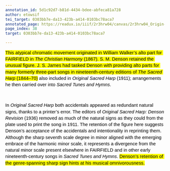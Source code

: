 ```yaml
---
annotation_id: 5d1c92d7-b81d-4434-bdee-abfeca81a728
author: etowsif
tei_target: 0303bb7e-da13-423b-a414-0103bc78aca7
annotated_page: https://readux.io/iiif/2r3hrw04/canvas/2r3hrw04_Origin-1911-a-0039.tif
page_index: 38
target: 0303bb7e-da13-423b-a414-0103bc78aca7

---
```

<p dir="ltr" style="line-height: 1.38; margin-top: 0pt; margin-bottom: 0pt;"><span style="font-size: 11pt; font-family: Arial; color: #000000; background-color: #ffff00; font-weight: 400; font-style: normal; font-variant: normal; text-decoration: none; vertical-align: baseline; white-space: pre-wrap;">This atypical chromatic movement originated in William Walker&rsquo;s alto part for FAIRFIELD in </span><span style="font-size: 11pt; font-family: Arial; color: #000000; background-color: #ffff00; font-weight: 400; font-style: italic; font-variant: normal; text-decoration: none; vertical-align: baseline; white-space: pre-wrap;">The Christian Harmony</span><span style="font-size: 11pt; font-family: Arial; color: #000000; background-color: #ffff00; font-weight: 400; font-style: normal; font-variant: normal; text-decoration: none; vertical-align: baseline; white-space: pre-wrap;"> (1867). S. M. Denson retained the unusual figure. J. S. James had tasked Denson with providing alto parts for many formerly three-part songs in nineteenth-century editions of </span><span style="font-size: 11pt; font-family: Arial; color: #000000; background-color: #ffff00; font-weight: 400; font-style: italic; font-variant: normal; text-decoration: none; vertical-align: baseline; white-space: pre-wrap;">The Sacred Harp</span><span style="font-size: 11pt; font-family: Arial; color: #000000; background-color: #ffff00; font-weight: 400; font-style: normal; font-variant: normal; text-decoration: none; vertical-align: baseline; white-space: pre-wrap;"> (1844&ndash;70)</span><span style="font-size: 11pt; font-family: Arial; color: #000000; background-color: transparent; font-weight: 400; font-style: normal; font-variant: normal; text-decoration: none; vertical-align: baseline; white-space: pre-wrap;"> also included in </span><span style="font-size: 11pt; font-family: Arial; color: #000000; background-color: transparent; font-weight: 400; font-style: italic; font-variant: normal; text-decoration: none; vertical-align: baseline; white-space: pre-wrap;">Original Sacred Harp</span><span style="font-size: 11pt; font-family: Arial; color: #000000; background-color: transparent; font-weight: 400; font-style: normal; font-variant: normal; text-decoration: none; vertical-align: baseline; white-space: pre-wrap;"> (1911); arrangements he then carried over into </span><span style="font-size: 11pt; font-family: Arial; color: #000000; background-color: transparent; font-weight: 400; font-style: italic; font-variant: normal; text-decoration: none; vertical-align: baseline; white-space: pre-wrap;">Sacred Tunes and Hymns</span><span style="font-size: 11pt; font-family: Arial; color: #000000; background-color: transparent; font-weight: 400; font-style: normal; font-variant: normal; text-decoration: none; vertical-align: baseline; white-space: pre-wrap;">.</span></p>
<p><span id="docs-internal-guid-afe51fab-7fff-bf77-a2b9-ef94dac069cf">&nbsp;</span></p>
<p dir="ltr" style="line-height: 1.38; margin-top: 0pt; margin-bottom: 0pt;"><span style="font-size: 11pt; font-family: Arial; color: #000000; background-color: transparent; font-weight: 400; font-style: normal; font-variant: normal; text-decoration: none; vertical-align: baseline; white-space: pre-wrap;">In </span><span style="font-size: 11pt; font-family: Arial; color: #000000; background-color: transparent; font-weight: 400; font-style: italic; font-variant: normal; text-decoration: none; vertical-align: baseline; white-space: pre-wrap;">Original Sacred Harp</span><span style="font-size: 11pt; font-family: Arial; color: #000000; background-color: transparent; font-weight: 400; font-style: normal; font-variant: normal; text-decoration: none; vertical-align: baseline; white-space: pre-wrap;"> both accidentals appeared as redundant natural signs, thanks to a printer&rsquo;s error. The editors of </span><span style="font-size: 11pt; font-family: Arial; color: #000000; background-color: transparent; font-weight: 400; font-style: italic; font-variant: normal; text-decoration: none; vertical-align: baseline; white-space: pre-wrap;">Original Sacred Harp: Denson Revision</span><span style="font-size: 11pt; font-family: Arial; color: #000000; background-color: transparent; font-weight: 400; font-style: normal; font-variant: normal; text-decoration: none; vertical-align: baseline; white-space: pre-wrap;"> (1936) removed as much of the natural signs as they could from the plate used to print the song in 1911. The retention of the figure here suggests Denson&rsquo;s acceptance of the accidentals and intentionality in reprinting them. Although the sharp seventh scale degree in minor aligned with the emerging embrace of the harmonic minor scale, it represents a divergence from the natural minor scale present elsewhere in FAIRFIELD and in other early nineteenth-century songs in </span><span style="font-size: 11pt; font-family: Arial; color: #000000; background-color: transparent; font-weight: 400; font-style: italic; font-variant: normal; text-decoration: none; vertical-align: baseline; white-space: pre-wrap;">Sacred Tunes and Hymns</span><span style="font-size: 11pt; font-family: Arial; color: #000000; background-color: transparent; font-weight: 400; font-style: normal; font-variant: normal; text-decoration: none; vertical-align: baseline; white-space: pre-wrap;">. </span><span style="font-size: 11pt; font-family: Arial; color: #000000; background-color: #ffff00; font-weight: 400; font-style: normal; font-variant: normal; text-decoration: none; vertical-align: baseline; white-space: pre-wrap;">Denson&rsquo;s retention of the genre-spanning sharp sign hints at his musical omnivorousness.</span></p>